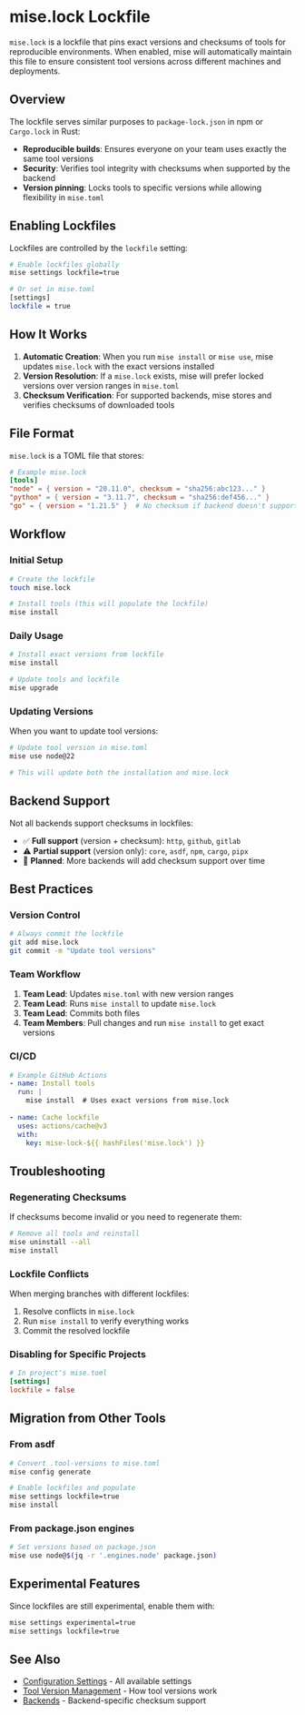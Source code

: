 # mise.lock Lockfile <Badge type="warning" text="experimental" />

`mise.lock` is a lockfile that pins exact versions and checksums of tools for reproducible environments. When enabled, mise will automatically maintain this file to ensure consistent tool versions across different machines and deployments.

## Overview

The lockfile serves similar purposes to `package-lock.json` in npm or `Cargo.lock` in Rust:

- **Reproducible builds**: Ensures everyone on your team uses exactly the same tool versions
- **Security**: Verifies tool integrity with checksums when supported by the backend
- **Version pinning**: Locks tools to specific versions while allowing flexibility in `mise.toml`

## Enabling Lockfiles

Lockfiles are controlled by the `lockfile` setting:

```sh
# Enable lockfiles globally
mise settings lockfile=true

# Or set in mise.toml
[settings]
lockfile = true
```

## How It Works

1. **Automatic Creation**: When you run `mise install` or `mise use`, mise updates `mise.lock` with the exact versions installed
2. **Version Resolution**: If a `mise.lock` exists, mise will prefer locked versions over version ranges in `mise.toml`
3. **Checksum Verification**: For supported backends, mise stores and verifies checksums of downloaded tools

## File Format

`mise.lock` is a TOML file that stores:

```toml
# Example mise.lock
[tools]
"node" = { version = "20.11.0", checksum = "sha256:abc123..." }
"python" = { version = "3.11.7", checksum = "sha256:def456..." }
"go" = { version = "1.21.5" }  # No checksum if backend doesn't support it
```

## Workflow

### Initial Setup

```sh
# Create the lockfile
touch mise.lock

# Install tools (this will populate the lockfile)
mise install
```

### Daily Usage

```sh
# Install exact versions from lockfile
mise install

# Update tools and lockfile
mise upgrade
```

### Updating Versions

When you want to update tool versions:

```sh
# Update tool version in mise.toml
mise use node@22

# This will update both the installation and mise.lock
```

## Backend Support

Not all backends support checksums in lockfiles:

- ✅ **Full support** (version + checksum): `http`, `github`, `gitlab`
- ⚠️ **Partial support** (version only): `core`, `asdf`, `npm`, `cargo`, `pipx`
- 📝 **Planned**: More backends will add checksum support over time

## Best Practices

### Version Control

```sh
# Always commit the lockfile
git add mise.lock
git commit -m "Update tool versions"
```

### Team Workflow

1. **Team Lead**: Updates `mise.toml` with new version ranges
2. **Team Lead**: Runs `mise install` to update `mise.lock`
3. **Team Lead**: Commits both files
4. **Team Members**: Pull changes and run `mise install` to get exact versions

### CI/CD

```yaml
# Example GitHub Actions
- name: Install tools
  run: |
    mise install  # Uses exact versions from mise.lock
    
- name: Cache lockfile
  uses: actions/cache@v3
  with:
    key: mise-lock-${{ hashFiles('mise.lock') }}
```

## Troubleshooting

### Regenerating Checksums

If checksums become invalid or you need to regenerate them:

```sh
# Remove all tools and reinstall
mise uninstall --all
mise install
```

### Lockfile Conflicts

When merging branches with different lockfiles:

1. Resolve conflicts in `mise.lock`
2. Run `mise install` to verify everything works
3. Commit the resolved lockfile

### Disabling for Specific Projects

```toml
# In project's mise.toml
[settings]
lockfile = false
```

## Migration from Other Tools

### From asdf

```sh
# Convert .tool-versions to mise.toml
mise config generate

# Enable lockfiles and populate
mise settings lockfile=true
mise install
```

### From package.json engines

```sh
# Set versions based on package.json
mise use node@$(jq -r '.engines.node' package.json)
```

## Experimental Features

Since lockfiles are still experimental, enable them with:

```sh
mise settings experimental=true
mise settings lockfile=true
```

## See Also

- [Configuration Settings](/configuration/settings) - All available settings
- [Tool Version Management](/dev-tools/) - How tool versions work
- [Backends](/dev-tools/backends/) - Backend-specific checksum support
